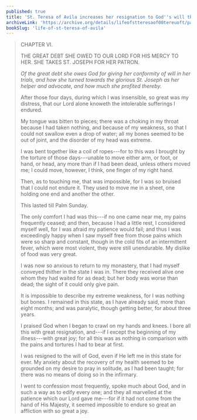 ```yaml
---
published: true
title: 'St. Teresa of Avila increases her resignation to God''s will through intense suffering and a long paralysis'
archiveLink: 'https://archive.org/details/lifeofstteresaof00tereuoft/page/33?view=theater'
bookSlug: 'life-of-st-teresa-of-avila'
---
```


> CHAPTER VI.
>
> THE GREAT DEBT SHE OWED TO OUR LORD FOR HIS MERCY TO HER. SHE TAKES ST. JOSEPH FOR HER PATRON.
>
> *Of the great debt she owes God for giving her conformity of will in her trials, and how she turned towards the glorious St. Joseph as her helper and advocate, and how much she profited thereby.*
>
> After those four days, during which I was insensible, so great was my distress, that our Lord alone knoweth the intolerable sufferings I endured.
>
> My tongue was bitten to pieces; there was a choking in my throat because I had taken nothing, and because of my weakness, so that I could not swallow even a drop of water; all my bones seemed to be out of joint, and the disorder of my head was extreme.
>
> I was bent together like a coil of ropes---for to this was I brought by the torture of those days---unable to move either arm, or foot, or hand, or head, any more than if I had been dead, unless others moved me; I could move, however, I think, one finger of my right hand.
>
> Then, as to touching me, that was impossible, for I was so bruised that I could not endure it. They used to move me in a sheet, one holding one end and another the other.
>
> This lasted till Palm Sunday.
>
> The only comfort I had was this---if no one came near me, my pains frequently ceased; and then, because I had a little rest, I considered myself well, for I was afraid my patience would fail; and thus I was exceedingly happy when I saw myself free from those pains which were so sharp and constant, though in the cold fits of an intermittent fever, which were most violent, they were still unendurable. My dislike of food was very great.
>
> I was now so anxious to return to my monastery, that I had myself conveyed thither in the state I was in. There they received alive one whom they had waited for as dead; but her body was worse than dead; the sight of it could only give pain.
>
> It is impossible to describe my extreme weakness, for I was nothing but bones. I remained in this state, as I have already said, more than eight months; and was paralytic, though getting better, for about three years.
>
> I praised God when I began to crawl on my hands and knees. I bore all this with great resignation, and---if I except the beginning of my illness---with great joy; for all this was as nothing in comparison with the pains and tortures I had to bear at first.
>
> I was resigned to the will of God, even if He left me in this state for ever. My anxiety about the recovery of my health seemed to be grounded on my desire to pray in solitude, as I had been taught; for there was no means of doing so in the infirmary.
>
> I went to confession most frequently, spoke much about God, and in such a way as to edify every one; and they all marvelled at the patience which our Lord gave me---for if it had not come from the hand of His Majesty, it seemed impossible to endure so great an affliction with so great a joy.
